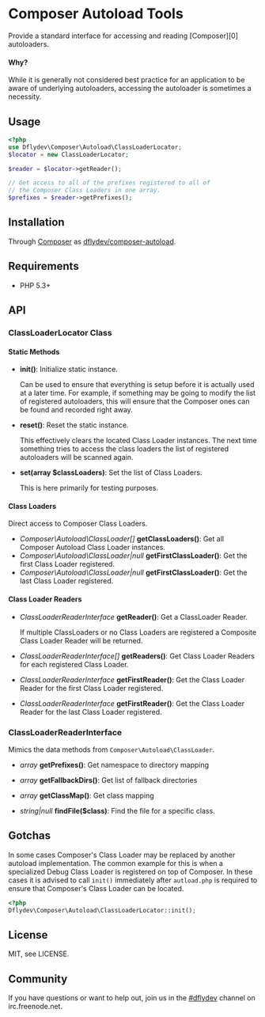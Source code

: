 Composer Autoload Tools
=======================

Provide a standard interface for accessing and reading [Composer][0]
autoloaders.


#### Why?

While it is generally not considered best practice for an application
to be aware of underlying autoloaders, accessing the autoloader is
sometimes a necessity.


Usage
-----

```php
<?php
use Dflydev\Composer\Autoload\ClassLoaderLocator;
$locator = new ClassLoaderLocator;

$reader = $locator->getReader();

// Get access to all of the prefixes registered to all of
// the Composer Class Loaders in one array.
$prefixes = $reader->getPrefixes();
```


Installation
------------

Through [Composer][00] as [dflydev/composer-autoload][01].


Requirements
------------

 * PHP 5.3+


API
---

### ClassLoaderLocator Class

#### Static Methods

 * **init()**:
   Initialize static instance.
   
   Can be used to ensure that everything is setup before it is actually used
   at a later time. For example, if something may be going to modify the list
   of registered autoloaders, this will ensure that the Composer ones can be
   found and recorded right away.
 * **reset()**:
   Reset the static instance.
   
   This effectively clears the located Class Loader instances. The next time
   something tries to access the class loaders the list of registered
   autoloaders will be scanned again.
 * **set(array $classLoaders)**:
   Set the list of Class Loaders.
   
   This is here primarily for testing purposes.

#### Class Loaders

Direct access to Composer Class Loaders.

 * *Composer\Autoload\ClassLoader[]* **getClassLoaders()**:
   Get all Composer Autoload Class Loader instances.
 * *Composer\Autoload\ClassLoader|null* **getFirstClassLoader()**:
   Get the first Class Loader registered.
 * *Composer\Autoload\ClassLoader|null* **getFirstClassLoader()**:
   Get the last Class Loader registered.

#### Class Loader Readers

 * *ClassLoaderReaderInterface* **getReader()**:
   Get a ClassLoader Reader.

   If multiple ClassLoaders or no Class Loaders are registered a Composite
   Class Loader Reader will be returned.
 * *ClassLoaderReaderInterface[]* **getReaders()**:
   Get Class Loader Readers for each registered Class Loader.
 * *ClassLoaderReaderInterface* **getFirstReader()**:
   Get the Class Loader Reader for the first Class Loader registered.
 * *ClassLoaderReaderInterface* **getFirstReader()**:
   Get the Class Loader Reader for the last Class Loader registered.

### ClassLoaderReaderInterface

Mimics the data methods from `Composer\Autoload\ClassLoader`.

 * *array* **getPrefixes()**:
   Get namespace to directory mapping

 * *array* **getFallbackDirs()**:
   Get list of fallback directories

 * *array* **getClassMap()**:
   Get class mapping
   
 * *string|null* **findFile($class)**:
   Find the file for a specific class.

Gotchas
-------

In some cases Composer's Class Loader may be replaced by another
autoload implementation. The common example for this is when a
specialized Debug Class Loader is registered on top of Composer.
In these cases it is advised to call `init()` immediately after
`autload.php` is required to ensure that Composer's Class Loader can
be located.

```php
<?php
Dflydev\Composer\Autoload\ClassLoaderLocator::init();
```


License
-------

MIT, see LICENSE.


Community
---------

If you have questions or want to help out, join us in the
[#dflydev](irc://irc.freenode.net/#dflydev) channel on irc.freenode.net.

[00]: http://getcomposer.org
[01]: https://packagist.org/packages/dflydev/composer-autoload